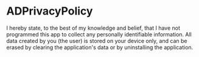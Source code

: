 # ADPrivacyPolicy
I hereby state, to the best of my knowledge and belief, that I have not programmed this app to collect any personally identifiable information. All data created by you (the user) is stored on your device only, and can be erased by clearing the application's data or by uninstalling the application.
